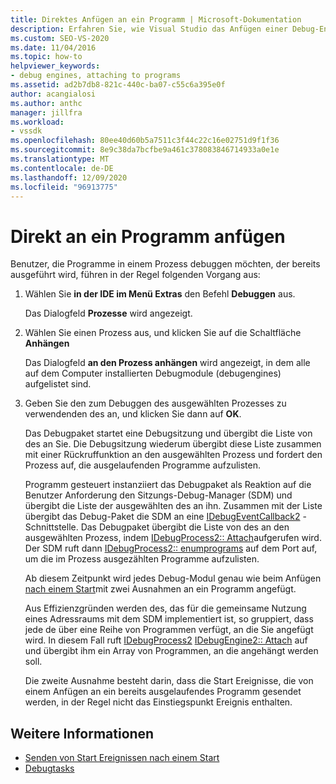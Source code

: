 ```yaml
---
title: Direktes Anfügen an ein Programm | Microsoft-Dokumentation
description: Erfahren Sie, wie Visual Studio das Anfügen einer Debug-Engine an einen Prozess implementiert, der bereits ausgeführt wird, indem Sie dieses Verfahren in der Visual Studio-IDE verwenden.
ms.custom: SEO-VS-2020
ms.date: 11/04/2016
ms.topic: how-to
helpviewer_keywords:
- debug engines, attaching to programs
ms.assetid: ad2b7db8-821c-440c-ba07-c55c6a395e0f
author: acangialosi
ms.author: anthc
manager: jillfra
ms.workload:
- vssdk
ms.openlocfilehash: 80ee40d60b5a7511c3f44c22c16e02751d9f1f36
ms.sourcegitcommit: 8e9c38da7bcfbe9a461c378083846714933a0e1e
ms.translationtype: MT
ms.contentlocale: de-DE
ms.lasthandoff: 12/09/2020
ms.locfileid: "96913775"
---
```

# <a name="attach-directly-to-a-program"></a>Direkt an ein Programm anfügen
Benutzer, die Programme in einem Prozess debuggen möchten, der bereits ausgeführt wird, führen in der Regel folgenden Vorgang aus:

1. Wählen Sie **in der IDE im Menü Extras** den Befehl **Debuggen** aus.

    Das Dialogfeld **Prozesse** wird angezeigt.

2. Wählen Sie einen Prozess aus, und klicken Sie auf die Schaltfläche **Anhängen**

    Das Dialogfeld **an den Prozess anhängen** wird angezeigt, in dem alle auf dem Computer installierten Debugmodule (debugengines) aufgelistet sind.

3. Geben Sie den zum Debuggen des ausgewählten Prozesses zu verwendenden des an, und klicken Sie dann auf **OK**.

   Das Debugpaket startet eine Debugsitzung und übergibt die Liste von des an Sie. Die Debugsitzung wiederum übergibt diese Liste zusammen mit einer Rückruffunktion an den ausgewählten Prozess und fordert den Prozess auf, die ausgelaufenden Programme aufzulisten.

   Programm gesteuert instanziiert das Debugpaket als Reaktion auf die Benutzer Anforderung den Sitzungs-Debug-Manager (SDM) und übergibt die Liste der ausgewählten des an ihn. Zusammen mit der Liste übergibt das Debug-Paket die SDM an eine [IDebugEventCallback2](../../extensibility/debugger/reference/idebugeventcallback2.md) -Schnittstelle. Das Debugpaket übergibt die Liste von des an den ausgewählten Prozess, indem [IDebugProcess2:: Attach](../../extensibility/debugger/reference/idebugprocess2-attach.md)aufgerufen wird. Der SDM ruft dann [IDebugProcess2:: enumprograms](../../extensibility/debugger/reference/idebugprocess2-enumprograms.md) auf dem Port auf, um die im Prozess ausgezählten Programme aufzulisten.

   Ab diesem Zeitpunkt wird jedes Debug-Modul genau wie beim Anfügen [nach einem Start](../../extensibility/debugger/attaching-after-a-launch.md)mit zwei Ausnahmen an ein Programm angefügt.

   Aus Effizienzgründen werden des, das für die gemeinsame Nutzung eines Adressraums mit dem SDM implementiert ist, so gruppiert, dass jede de über eine Reihe von Programmen verfügt, an die Sie angefügt wird. In diesem Fall ruft [IDebugProcess2](../../extensibility/debugger/reference/idebugprocess2.md) [IDebugEngine2:: Attach](../../extensibility/debugger/reference/idebugengine2-attach.md) auf und übergibt ihm ein Array von Programmen, an die angehängt werden soll.

   Die zweite Ausnahme besteht darin, dass die Start Ereignisse, die von einem Anfügen an ein bereits ausgelaufendes Programm gesendet werden, in der Regel nicht das Einstiegspunkt Ereignis enthalten.

## <a name="see-also"></a>Weitere Informationen
- [Senden von Start Ereignissen nach einem Start](../../extensibility/debugger/sending-startup-events-after-a-launch.md)
- [Debugtasks](../../extensibility/debugger/debugging-tasks.md)
